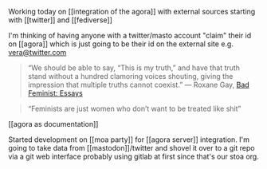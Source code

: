 Working today on [[integration of the agora]] with external sources starting with [[twitter]] and [[fediverse]]

I'm thinking of having anyone with a twitter/masto account "claim" their id on [[agora]] which is just going to be their id on the external site e.g. vera@twitter.com

>“We should be able to say, “This is my truth,” and have that truth stand without a hundred clamoring voices shouting, giving the impression that multiple truths cannot coexist.” ―  Roxane Gay,   [Bad Feminist: Essays](https://www.goodreads.com/work/quotes/26563816)

>“Feminists are just women who don’t want to be treated like shit”

[[agora as documentation]]

Started development on [[moa party]] for [[agora server]] integration. I'm going to take data from [[mastodon]]/twitter and shovel it over to a git repo via a git web interface probably using gitlab at first since that's our stoa org.

